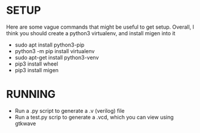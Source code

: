 # SETUP

Here are some vague commands that might be useful to get setup.
Overall, I think you should create a python3 virtualenv, and install migen into it
 - sudo apt install python3-pip
 - python3 -m pip install virtualenv
 - sudo apt-get install python3-venv
 - pip3 install wheel
 - pip3 install migen

# RUNNING
 - Run a .py script to generate a .v (verilog) file
 - Run a test.py scrip to generate a .vcd, which you can view using gtkwave
